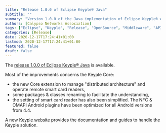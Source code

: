 ```yaml
---
title: "Release 1.0.0 of Eclipse Keyple® Java"
subtitle: ""
summary: "Version 1.0.0 of the Java implementation of Eclipse Keyple® was released December 17, 2020."
authors: [Calypso Networks Association]
tags: ["Eclipse", "Keyple", "Release", "OpenSource", "Middleware", "API", "OpenSolutions", "Ticketing", "MaaS", "CNA"]
categories: [Release]
date: 2020-12-17T17:24:41+01:00
lastmod: 2020-12-17T17:24:41+01:00
featured: false
draft: false
---
```


The [release 1.0.0 of Eclipse Keyple® Java](https://github.com/eclipse-keyple/keyple-java/releases/tag/1.0.0) is available.

Most of the improvements concerns the Keyple Core:
- the new Core extension to manage "distributed architecture" and operate remote smart card readers,
- some packages & classes renaming to facilitate the understanding,
- the setting of smart card reader has also been simplified.
The NFC & OMAPI Android plugins have been optimized for all Android versions from 4.4.

A new [Keyple website](https://keyple.org/) provides the documentation and guides to handle the Keyple solution.
